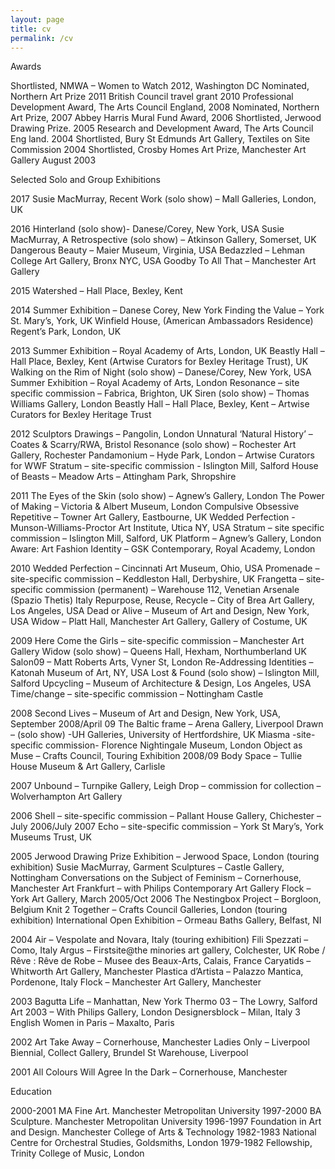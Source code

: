 ```yaml
---
layout: page
title: cv
permalink: /cv
---
```


Awards

Shortlisted, NMWA – Women to Watch 2012, Washington DC
Nominated, Northern Art Prize 2011
British Council travel grant 2010
Professional Development Award, The Arts Council England, 2008
Nominated, Northern Art Prize, 2007
Abbey Harris Mural Fund Award, 2006
Shortlisted, Jerwood Drawing Prize. 2005
Research and Development Award, The Arts Council Eng land. 2004
Shortlisted, Bury St Edmunds Art Gallery, Textiles on Site Commission 2004
Shortlisted, Crosby Homes Art Prize, Manchester Art Gallery August 2003


Selected Solo and Group Exhibitions

2017
Susie MacMurray, Recent Work (solo show) – Mall Galleries, London, UK

2016
Hinterland (solo show)- Danese/Corey, New York, USA
Susie MacMurray, A Retrospective (solo show) – Atkinson Gallery, Somerset, UK
Dangerous Beauty – Maier Museum, Virginia, USA
Bedazzled – Lehman College Art Gallery, Bronx NYC, USA
Goodby To All That – Manchester Art Gallery

2015
Watershed – Hall Place, Bexley, Kent

2014
Summer Exhibition – Danese Corey, New York
Finding the Value – York St. Mary’s, York, UK
Winfield House, (American Ambassadors Residence) Regent’s Park, London, UK

2013
Summer Exhibition – Royal Academy of Arts, London, UK
Beastly Hall – Hall Place, Bexley, Kent (Artwise Curators for Bexley Heritage Trust), UK
Walking on the Rim of Night (solo show) – Danese/Corey, New York, USA
Summer Exhibition – Royal Academy of Arts, London
Resonance – site specific commission – Fabrica, Brighton, UK
Siren (solo show) – Thomas Williams Gallery, London
Beastly Hall – Hall Place, Bexley, Kent – Artwise Curators for Bexley Heritage Trust

2012
Sculptors Drawings – Pangolin, London
Unnatural ‘Natural History’ – Coates & Scarry/RWA, Bristol
Resonance (solo show) – Rochester Art Gallery, Rochester
Pandamonium – Hyde Park, London – Artwise Curators for WWF
Stratum – site-specific commission  - Islington Mill, Salford
House of Beasts – Meadow Arts – Attingham Park, Shropshire

2011
The Eyes of the Skin (solo show) – Agnew’s Gallery, London
The Power of Making – Victoria & Albert Museum, London
Compulsive Obsessive Repetitive – Towner Art Gallery, Eastbourne, UK
Wedded Perfection - Munson-Williams-Proctor Art Institute, Utica NY, USA
Stratum – site specific commission – Islington Mill, Salford, UK
Platform – Agnew’s Gallery, London
Aware: Art Fashion Identity – GSK Contemporary, Royal Academy, London

2010
Wedded Perfection – Cincinnati Art Museum, Ohio, USA
Promenade – site-specific commission – Keddleston Hall, Derbyshire, UK
Frangetta – site-specific commission (permanent) – Warehouse 112, Venetian Arsenale (Spazio Thetis) Italy
Repurpose, Reuse, Recycle – City of Brea Art Gallery, Los Angeles, USA
Dead or Alive – Museum of Art and Design, New York, USA
Widow – Platt Hall, Manchester Art Gallery, Gallery of Costume, UK

2009
Here Come the Girls – site-specific commission – Manchester Art Gallery
Widow (solo show) – Queens Hall, Hexham, Northumberland UK
Salon09 – Matt Roberts Arts, Vyner St, London
Re-Addressing Identities – Katonah Museum of Art, NY, USA
Lost & Found (solo show) – Islington Mill, Salford
Upcycling – Museum of Architecture & Design, Los Angeles, USA
Time/change – site-specific commission – Nottingham Castle

2008
Second Lives – Museum of Art and Design, New York, USA, September 2008/April 09
The Baltic frame – Arena Gallery, Liverpool
Drawn – (solo show) -UH Galleries, University of Hertfordshire, UK
Miasma -site-specific commission- Florence Nightingale Museum, London
Object as Muse – Crafts Council, Touring Exhibition 2008/09
Body Space – Tullie House Museum & Art Gallery, Carlisle

2007
Unbound – Turnpike Gallery, Leigh
Drop – commission for collection – Wolverhampton Art Gallery

2006
Shell – site-specific commission – Pallant House Gallery, Chichester – July 2006/July 2007
Echo – site-specific commission – York St Mary’s, York Museums Trust, UK

2005
Jerwood Drawing Prize Exhibition – Jerwood Space, London (touring exhibition)
Susie MacMurray, Garment Sculptures – Castle Gallery, Nottingham
Conversations on the Subject of Feminism – Cornerhouse, Manchester
Art Frankfurt – with Philips Contemporary Art Gallery
Flock – York Art Gallery, March 2005/Oct 2006
The Nestingbox Project – Borgloon, Belgium
Knit 2 Together – Crafts Council Galleries, London (touring exhibition)
International Open Exhibition – Ormeau Baths Gallery, Belfast, NI

2004
Air – Vespolate and Novara, Italy (touring exhibition)
Fili Spezzati – Como, Italy
Argus – Firstsite@the minories art gallery, Colchester, UK
Robe / Rêve : Rêve de Robe – Musee des Beaux-Arts, Calais, France
Caryatids – Whitworth Art Gallery, Manchester
Plastica d’Artista – Palazzo Mantica, Pordenone, Italy
Flock – Manchester Art Gallery, Manchester

2003
Bagutta Life – Manhattan, New York
Thermo 03 – The Lowry, Salford
Art 2003 – With Philips Gallery, London
Designersblock – Milan, Italy
3 English Women in Paris – Maxalto, Paris

2002
Art Take Away – Cornerhouse, Manchester
Ladies Only – Liverpool Biennial, Collect Gallery, Brundel St Warehouse, Liverpool

2001
All Colours Will Agree In the Dark – Cornerhouse, Manchester


Education

2000-2001 MA Fine Art. Manchester Metropolitan University
1997-2000 BA Sculpture. Manchester Metropolitan University
1996-1997 Foundation in Art and Design. Manchester College of Arts & Technology
1982-1983 National Centre for Orchestral Studies, Goldsmiths, London
1979-1982 Fellowship, Trinity College of Music, London
